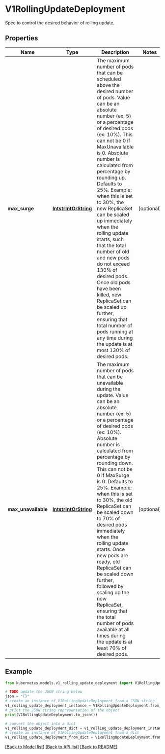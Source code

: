 # V1RollingUpdateDeployment

Spec to control the desired behavior of rolling update.

## Properties

Name | Type | Description | Notes
------------ | ------------- | ------------- | -------------
**max_surge** | [**IntstrIntOrString**](IntstrIntOrString.md) | The maximum number of pods that can be scheduled above the desired number of pods. Value can be an absolute number (ex: 5) or a percentage of desired pods (ex: 10%). This can not be 0 if MaxUnavailable is 0. Absolute number is calculated from percentage by rounding up. Defaults to 25%. Example: when this is set to 30%, the new ReplicaSet can be scaled up immediately when the rolling update starts, such that the total number of old and new pods do not exceed 130% of desired pods. Once old pods have been killed, new ReplicaSet can be scaled up further, ensuring that total number of pods running at any time during the update is at most 130% of desired pods. | [optional] 
**max_unavailable** | [**IntstrIntOrString**](IntstrIntOrString.md) | The maximum number of pods that can be unavailable during the update. Value can be an absolute number (ex: 5) or a percentage of desired pods (ex: 10%). Absolute number is calculated from percentage by rounding down. This can not be 0 if MaxSurge is 0. Defaults to 25%. Example: when this is set to 30%, the old ReplicaSet can be scaled down to 70% of desired pods immediately when the rolling update starts. Once new pods are ready, old ReplicaSet can be scaled down further, followed by scaling up the new ReplicaSet, ensuring that the total number of pods available at all times during the update is at least 70% of desired pods. | [optional] 

## Example

```python
from kubernetes.models.v1_rolling_update_deployment import V1RollingUpdateDeployment

# TODO update the JSON string below
json = "{}"
# create an instance of V1RollingUpdateDeployment from a JSON string
v1_rolling_update_deployment_instance = V1RollingUpdateDeployment.from_json(json)
# print the JSON string representation of the object
print(V1RollingUpdateDeployment.to_json())

# convert the object into a dict
v1_rolling_update_deployment_dict = v1_rolling_update_deployment_instance.to_dict()
# create an instance of V1RollingUpdateDeployment from a dict
v1_rolling_update_deployment_from_dict = V1RollingUpdateDeployment.from_dict(v1_rolling_update_deployment_dict)
```
[[Back to Model list]](../README.md#documentation-for-models) [[Back to API list]](../README.md#documentation-for-api-endpoints) [[Back to README]](../README.md)


